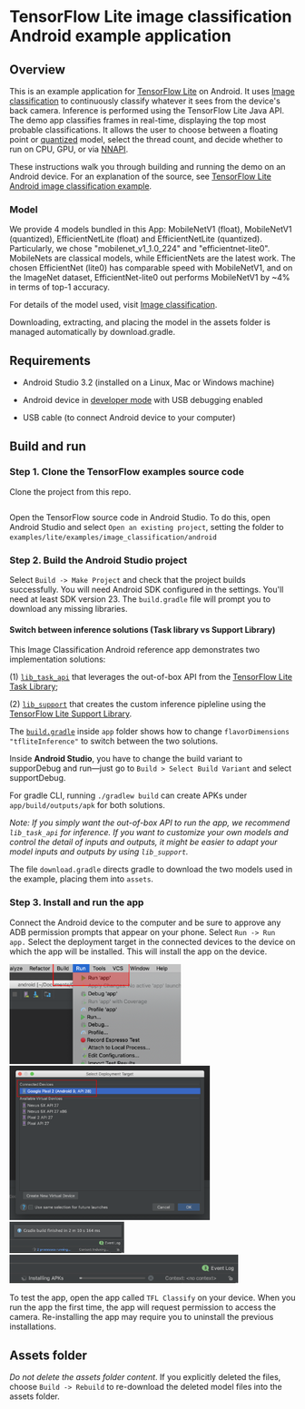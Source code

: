 # TensorFlow Lite image classification Android example application

## Overview

This is an example application for
[TensorFlow Lite](https://tensorflow.org/lite) on Android. It uses
[Image classification](https://www.tensorflow.org/lite/models/image_classification/overview)
to continuously classify whatever it sees from the device's back camera.
Inference is performed using the TensorFlow Lite Java API. The demo app
classifies frames in real-time, displaying the top most probable
classifications. It allows the user to choose between a floating point or
[quantized](https://www.tensorflow.org/lite/performance/post_training_quantization)
model, select the thread count, and decide whether to run on CPU, GPU, or via
[NNAPI](https://developer.android.com/ndk/guides/neuralnetworks).

These instructions walk you through building and running the demo on an Android
device. For an explanation of the source, see
[TensorFlow Lite Android image classification example](EXPLORE_THE_CODE.md).

<!-- TODO(b/124116863): Add app screenshot. -->

### Model

We provide 4 models bundled in this App: MobileNetV1 (float), MobileNetV1
(quantized), EfficientNetLite (float) and EfficientNetLite (quantized).
Particularly, we chose "mobilenet_v1_1.0_224" and "efficientnet-lite0".
MobileNets are classical models, while EfficientNets are the latest work. The
chosen EfficientNet (lite0) has comparable speed with MobileNetV1, and on the
ImageNet dataset, EfficientNet-lite0 out performs MobileNetV1 by ~4% in terms of
top-1 accuracy.

For details of the model used, visit
[Image classification](https://www.tensorflow.org/lite/models/image_classification/overview).

Downloading, extracting, and placing the model in the assets folder is managed
automatically by download.gradle.

## Requirements

*   Android Studio 3.2 (installed on a Linux, Mac or Windows machine)

*   Android device in
    [developer mode](https://developer.android.com/studio/debug/dev-options)
    with USB debugging enabled

*   USB cable (to connect Android device to your computer)

## Build and run

### Step 1. Clone the TensorFlow examples source code

Clone the project from this repo.

```

```

Open the TensorFlow source code in Android Studio. To do this, open Android
Studio and select `Open an existing project`, setting the folder to
`examples/lite/examples/image_classification/android`



### Step 2. Build the Android Studio project

Select `Build -> Make Project` and check that the project builds successfully.
You will need Android SDK configured in the settings. You'll need at least SDK
version 23. The `build.gradle` file will prompt you to download any missing
libraries.

#### Switch between inference solutions (Task library vs Support Library)

This Image Classification Android reference app demonstrates two implementation
solutions:

(1)
[`lib_task_api`](https://github.com/tensorflow/examples/tree/master/lite/examples/image_classification/android/lib_task_api)
that leverages the out-of-box API from the
[TensorFlow Lite Task Library](https://www.tensorflow.org/lite/inference_with_metadata/task_library/image_classifier);

(2)
[`lib_support`](https://github.com/tensorflow/examples/tree/master/lite/examples/image_classification/android/lib_support)
that creates the custom inference pipleline using the
[TensorFlow Lite Support Library](https://www.tensorflow.org/lite/inference_with_metadata/lite_support).

The [`build.gradle`](app/build.gradle) inside `app` folder shows how to change
`flavorDimensions "tfliteInference"` to switch between the two solutions.

Inside **Android Studio**, you have to change the build variant to supporDebug and run—just go to `Build > Select Build Variant` and select supportDebug. 

For gradle CLI, running `./gradlew build` can create APKs under
`app/build/outputs/apk` for both solutions.

*Note: If you simply want the out-of-box API to run the app, we recommend
`lib_task_api` for inference. If you want to customize your own models and
control the detail of inputs and outputs, it might be easier to adapt your model
inputs and outputs by using `lib_support`.*

The file `download.gradle` directs gradle to download the two models used in the
example, placing them into `assets`.



### Step 3. Install and run the app

Connect the Android device to the computer and be sure to approve any ADB
permission prompts that appear on your phone. Select `Run -> Run app.` Select
the deployment target in the connected devices to the device on which the app
will be installed. This will install the app on the device.

<img src="images/classifydemo_img5.png?raw=true" style="width: 60%" />

<img src="images/classifydemo_img6.png?raw=true" style="width: 70%" />

<img src="images/classifydemo_img7.png?raw=true" style="width: 40%" />

<img src="images/classifydemo_img8.png?raw=true" style="width: 80%" />

To test the app, open the app called `TFL Classify` on your device. When you run
the app the first time, the app will request permission to access the camera.
Re-installing the app may require you to uninstall the previous installations.

## Assets folder

_Do not delete the assets folder content_. If you explicitly deleted the files,
choose `Build -> Rebuild` to re-download the deleted model files into the assets
folder.
